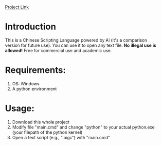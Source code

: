 
[Project Link](https://github.com/Magic-Abracadabra/AI-Chinese-Scripting-Language)

# Introduction
This is a Chinese Scripting Language powered by AI (it's a comparison version for future use). You can use it to open any text file. **No illegal use is allowed!** Free for commercial use and academic use.

# Requirements:
1. OS: Windows
2. A python environment
# Usage:
1. Download this whole project
2. Modify file "main.cmd" and change "python" to your actual python.exe (your filepath of the python kernel)
3. Open a text script (e.g., ".aigc") with "main.cmd"

